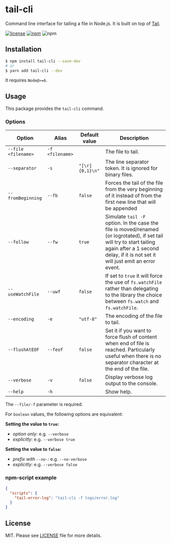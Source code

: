 # tail-cli

Command line interface for tailing a file in Node.js. It is built on top of [Tail](https://github.com/lucagrulla/node-tail).

[![license](https://img.shields.io/github/license/mashape/apistatus.svg)](https://github.com/saulotoledo/node-tail-cli/blob/master/LICENSE)
[![npm](https://img.shields.io/npm/v/tail-cli.svg?style=plastic)](https://www.npmjs.com/package/tail-cli)
![npm](https://img.shields.io/npm/dm/tail-cli.svg)

## Installation

```bash
$ npm install tail-cli --save-dev
# or
$ yarn add tail-cli --dev
```

It requires `Node@>=6`.

## Usage

This package provides the `tail-cli` command.

### Options

| Option              | Alias           | Default value   | Description |
|---------------------|-----------------|-----------------|-------------|
| `--file <filename>` | `-f <filename>` |                 | The file to tail. |
| `--separator`       | `-s`            | `"[\r]{0,1}\n"` | The line separator token. It is ignored for binary files. |
| `--fromBeginning`   | `--fb`          | `false`         | Forces the tail of the file from the very beginning of it instead of from the first new line that will be appended |
| `--follow`          | `--fw`          | `true`          | Simulate `tail -F` option. In the case the file is moved/renamed (or logrotated), if set tail will try to start tailing again after a 1 second delay, if it is not set it will just emit an error event. |
| `--useWatchFile`    | `--uwf`         | `false`         | If set to `true` it will force the use of `fs.watchFile` rather than delegating to the library the choice between `fs.watch` and `fs.watchFile`.
| `--encoding`        | `-e`            | `"utf-8"`       | The encoding of the file to tail. |
| `--flushAtEOF`      | `--feof`        | `false`         | Set it if you want to force flush of content when end of file is reached. Particularly useful when there is no separator character at the end of the file. |
| `--verbose`         | `-v`            | `false`         | Display verbose log output to the console. |
| `--help`            | `-h`            |                 | Show help. |

The `--file/-f` parameter is required.

For `boolean` values, the following options are equivalent:

**Setting the value to `true`:**

- *option only:* e.g. `--verbose`
- *explicitly:* e.g. `--verbose true`

**Setting the value to `false`:**
- *prefix with `--no-`:* e.g. `--no-verbose`
- *explicitly:* e.g. `--verbose false`

### npm-script example

```json
{
  "scripts": {
    "tail-error-log": "tail-cli -f logs/error.log"
  }
}
```

## License

MIT. Please see [LICENSE](https://github.com/saulotoledo/node-tail-cli/blob/master/LICENSE) file for more details.
